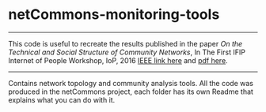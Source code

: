 # netCommons-monitoring-tools

---
This code is useful to recreate the results published in the paper *On the Technical and Social Structure of Community Networks*, In The First IFIP Internet of People Workshop, IoP, 2016 [IEEE link here](http://ieeexplore.ieee.org/document/7497253/) and [pdf here](https://ans.disi.unitn.it/users/maccari/assets/files/bibliography/IoP2016.pdf).

---

Contains network topology and community analysis tools. All the code was produced in the netCommons project, each folder has its own Readme that explains what you can do with it.

